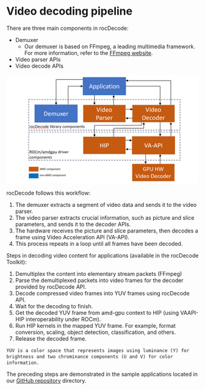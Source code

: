 
# Video decoding pipeline

There are three main components in rocDecode:

* Demuxer
  * Our demuxer is based on FFmpeg, a leading multimedia framework. For more information, refer to
        the [FFmpeg website](https://ffmpeg.org/about.html).
* Video parser APIs
* Video decode APIs

![Video decoder pipeline test diagram](../data/VideoDecoderPipelinetest.png)

rocDecode follows this workflow:

1. The demuxer extracts a segment of video data and sends it to the video parser.
2. The video parser extracts crucial information, such as picture and slice parameters, and sends it to
   the decoder APIs.
3. The hardware receives the picture and slice parameters, then decodes a frame using Video
   Acceleration API (VA-API).
4. This process repeats in a loop until all frames have been decoded.

Steps in decoding video content for applications (available in the rocDecode Toolkit):

1. Demultiplex the content into elementary stream packets (FFmpeg)
2. Parse the demultiplexed packets into video frames for the decoder provided by rocDecode API.
3. Decode compressed video frames into YUV frames using rocDecode API.
4. Wait for the decoding to finish.
5. Get the decoded YUV frame from amd-gpu context to HIP (using VAAPI-HIP interoperability under
   ROCm).
6. Run HIP kernels in the mapped YUV frame. For example, format conversion, scaling, object detection,
   classification, and others.
7. Release the decoded frame.

```{note}
YUV is a color space that represents images using luminance (Y) for brightness and two chrominance components (U and V) for color information.
```

The preceding steps are demonstrated in the sample applications located in our
[GitHub repository](https://github.com/ROCm/rocDecode/tree/develop/samples) directory.
